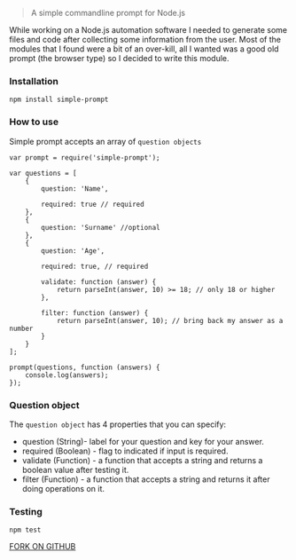 > A simple commandline prompt for Node.js

While working on a Node.js automation software I needed to generate some files and code after collecting some information from the user. Most of the modules that I found were a bit of an over-kill, all I wanted was a good old prompt (the browser type) so I decided to write this module. 

### Installation

    npm install simple-prompt

### How to use

Simple prompt accepts an array of `question objects`

    var prompt = require('simple-prompt');
    
    var questions = [
        {
            question: 'Name',
        
            required: true // required
        },
        {
            question: 'Surname' //optional
        },
        {
            question: 'Age',
        
            required: true, // required
        
            validate: function (answer) {
                return parseInt(answer, 10) >= 18; // only 18 or higher
            },
        
            filter: function (answer) {
                return parseInt(answer, 10); // bring back my answer as a number
            }
        }
    ];
    
    prompt(questions, function (answers) {
        console.log(answers);
    });
    

### Question object
The `question object` has 4 properties that you can specify:

 - question (String)- label for your question and key for your answer.
 - required (Boolean) - flag to indicated if input is required.
 - validate (Function) - a function that accepts a string and returns a boolean value after testing it.
 - filter (Function) - a function that accepts a string and returns it after doing operations on it.
 
 
### Testing
    npm test


[FORK ON GITHUB](https://github.com/qawemlilo/prompt)


